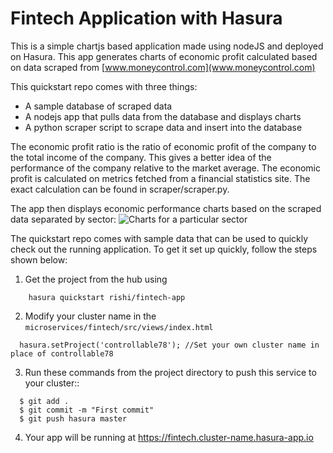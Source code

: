 # Fintech Application with Hasura

This is a simple chartjs based application made using nodeJS and deployed on Hasura. This app generates charts of economic profit calculated based on data scraped from [www.moneycontrol.com](www.moneycontrol.com)

This quickstart repo comes with three things:
* A sample database of scraped data
* A nodejs app that pulls data from the database and displays charts
* A python scraper script to scrape data and insert into the database

The economic profit ratio is the ratio of economic profit of the company to the total income of the company. This gives a better idea of the performance of the company relative to the market average.
The economic profit is calculated on metrics fetched from a financial statistics site. The exact calculation can be found in scraper/scraper.py.

The app then displays economic performance charts based on the scraped data separated by sector:
![Charts for a particular sector]()

The quickstart repo comes with sample data that can be used to quickly check out the running application. To get it set up quickly, follow the steps shown below:

1.  Get the project from the hub using

```
    hasura quickstart rishi/fintech-app
```

2. Modify your cluster name in the ``microservices/fintech/src/views/index.html``

```
  hasura.setProject('controllable78'); //Set your own cluster name in place of controllable78
```

3. Run these commands from the project directory to push this service to your cluster::

```
  $ git add .
  $ git commit -m "First commit"
  $ git push hasura master
```
4. Your app will be running at https://fintech.cluster-name.hasura-app.io

